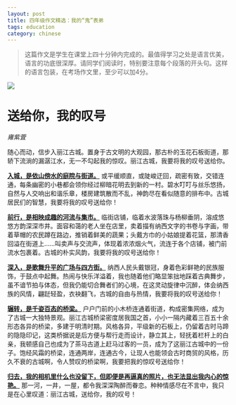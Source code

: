 ```yaml
---
layout: post
title: 四年级作文精选：我的“鬼”表弟
tags: education
category: chinese
---
```


> 这篇作文是学生在课堂上四十分钟内完成的。最值得学习之处是语言优美，语言的功底很深厚。请同学们阅读时，特别要注意每个段落的开头句。这样的语言包装，在考场作文里，至少可以加4分。

![](https://crsando.github.io/images/2024-10-25/lijiang.png)

# 送给你，我的叹号
*雍紫萓*

随心而动，信步入丽江古城。置身于古文明的大观园，那古朴的玉花石板街道，那轿下流淌的漏潺江水，无一不勾起我的惊叹。丽江古城，我要将我的叹号送给你。

<u>**入城，是依山傍水的庭院与街道。**</u> 或平缓顺直，或陡峻迂回，疏密有致，交错连通，每条幽密的小巷都会领你经过柳暗花明去到新的一村。碧水叮叮与丝乐悠扬，自然与人交响出和谐乐章，楼房建筑散而不乱，神韵尽在看似随意的排布中。古城居民们的智慧，我要将我的叹号送给你！

<u>**前行，是相映成趣的河流与集市。**</u> 临街店铺，临着水波落珠与杨柳垂阴，溶成悠悠方韵深深市井。面容和蔼的老人坐在店里，卖着描有纳西文字的书卷与字画，带着草帽的农民蹲在路边，推销着鲜美的蔬果；头戴方巾的小姑娘提着花篮，那清香回溢在街道上……叫卖声与交流声，体现着浓浓烟火气，流连于各个店铺，被门前流水包裹着。古城的朴实风韵，我要将我的叹号送给你！

<u>**深入，是歌舞升平的广场与四方街。**</u> 纳西人民头戴银冠，身着色彩鲜艳的民族服饰，于鼓点中起舞。热闹与快乐洋溢着，我也随着他们略显笨拙地踩着古典舞步，虽不谙节拍与体态，但我仍能切合舞者们的心境，在这灵动旋律中沉醉，体会纳西族的风情，翩跹轻盈，衣袂翻飞，古城的自由与热情，我要将我的叹号送给你！

<u>**辗转，是千姿百态的桥梁。**</u> 户户门前的小木桥连通着街道，构成密集网络，成为了古城一大独特景观。丽江古城桥梁密度居我国之首，小小一隔内藏着三百五十余形态各异的桥梁，多建于明清时期。风格各异，平级新的石板上，仍留着古时马蹄的隐隐印记，这类桥据说是后方便与帮行走而设计，静立其上，轻抚着栏杆上的白亲，我顿感自己也成为了茶马古道上赶马过客的一员，成为了这丽江古城中的一份子。饱经风霜的桥梁，连通两岸，连通古今，让现人也能领会古时商贸的风格，历久不衰的古城啊，令人赞叹的桥梁啊，我要把我的惊叹号送给你！

<u>**归去，我的相机里什么也没留下，但即便是再逼真的照片，也无法显出我内心的惊艳。**</u> 那一河，一井，一屋，都令我深深陶醉而眷恋。种种情感尽在不言中，我只是在心里叹道：丽江古城，送给你，我的叹号！